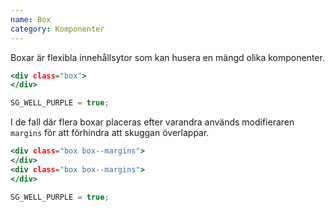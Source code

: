 ```yaml
---
name: Box
category: Komponenter
---
```


Boxar är flexibla innehållsytor som kan husera en mängd olika komponenter.

```default.html
<div class="box">
</div>
```
```default.js hidden
SG_WELL_PURPLE = true;
```

I de fall där flera boxar placeras efter varandra används modifieraren `margins` för att förhindra att skuggan överlappar.


```margins.html
<div class="box box--margins">
</div>
<div class="box box--margins">
</div>
```
```margins.js hidden
SG_WELL_PURPLE = true;
```